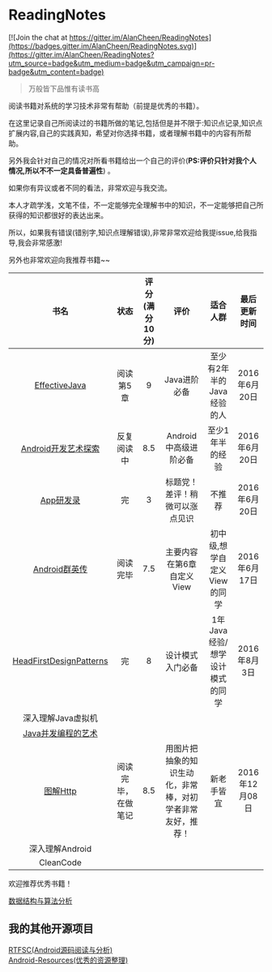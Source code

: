# ReadingNotes

[![Join the chat at https://gitter.im/AlanCheen/ReadingNotes](https://badges.gitter.im/AlanCheen/ReadingNotes.svg)](https://gitter.im/AlanCheen/ReadingNotes?utm_source=badge&utm_medium=badge&utm_campaign=pr-badge&utm_content=badge)


> 万般皆下品惟有读书高

阅读书籍对系统的学习技术非常有帮助（前提是优秀的书籍）。  

在这里记录自己所阅读过的书籍所做的笔记,包括但是并不限于:知识点记录,知识点扩展内容,自己的实践真知，希望对你选择书籍，或者理解书籍中的内容有所帮助。  

另外我会针对自己的情况对所看书籍给出一个自己的评价(**PS:评价只针对我个人情况,所以不不一定具备普遍性**) 。  

如果你有异议或者不同的看法，非常欢迎与我交流。  


本人才疏学浅，文笔不佳，不一定能够完全理解书中的知识，不一定能够把自己所获得的知识都很好的表达出来。  

所以，如果我有错误(错别字,知识点理解错误),非常非常欢迎给我提issue,给我指导,我会非常感激!   

另外也非常欢迎向我推荐书籍~~  

|        书名     | 状态     	    |评分(满分10分)     | 评价  |适合人群|	最后更新时间  |
| :--------------:|:-------------:|:-------------:|:-------------:| :-------------:|:-------------:|
| [EffectiveJava](./EffectiveJava)  |  阅读第5章|  9  |Java进阶必备|至少有2年半的Java经验的人| 2016年6月20日|  
| [Android开发艺术探索](./AndroidArt)  |  反复阅读中|  8.5  |Android中高级进阶必备|至少1年半的经验|2016年6月20日|  
| [App研发录](./App研发录)  |  完 |  3  |标题党！差评！稍微可以涨点见识|不推荐|2016年6月20日|  
| [Android群英传](./AndroidHero)  |  阅读完毕|  7.5  |主要内容在第6章自定义View|初中级,想学自定义View的同学|2016年6月17日|  
|[HeadFirstDesignPatterns](./HeadFirstDesignPatterns)|完|8|设计模式入门必备|1年Java经验/想学设计模式的同学|2016年8月3日|
|深入理解Java虚拟机||||
|[Java并发编程的艺术](./TheArtOfJavaConcurrencyProgramming)||||
|[图解Http](./图解Http)|阅读完毕，在做笔记|8.5|用图片把抽象的知识生动化，非常棒，对初学者非常友好，推荐！|新老手皆宜|2016年12月08日|
|深入理解Android||||
|CleanCode||||


欢迎推荐优秀书籍！


[数据结构与算法分析](https://book.douban.com/subject/3351237/)

## 我的其他开源项目

[RTFSC(Android源码阅读与分析)](https://github.com/RTFSC-Android/RTFSC)  
[Android-Resources(优秀的资源整理)](https://github.com/AlanCheen/Android-Resources)    



